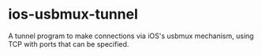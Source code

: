 # ios-usbmux-tunnel

A tunnel program to make connections via iOS's usbmux mechanism, using TCP with ports that can be specified.
